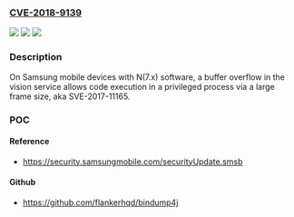 ### [CVE-2018-9139](https://cve.mitre.org/cgi-bin/cvename.cgi?name=CVE-2018-9139)
![](https://img.shields.io/static/v1?label=Product&message=n%2Fa&color=blue)
![](https://img.shields.io/static/v1?label=Version&message=n%2Fa&color=blue)
![](https://img.shields.io/static/v1?label=Vulnerability&message=n%2Fa&color=brighgreen)

### Description

On Samsung mobile devices with N(7.x) software, a buffer overflow in the vision service allows code execution in a privileged process via a large frame size, aka SVE-2017-11165.

### POC

#### Reference
- https://security.samsungmobile.com/securityUpdate.smsb

#### Github
- https://github.com/flankerhqd/bindump4j


